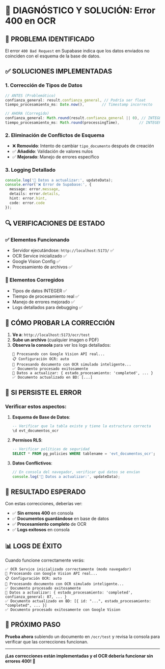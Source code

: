 # 🔧 DIAGNÓSTICO Y SOLUCIÓN: Error 400 en OCR

## 🚨 **PROBLEMA IDENTIFICADO**

El error `400 Bad Request` en Supabase indica que los datos enviados no coinciden con el esquema de la base de datos.

## ✅ **SOLUCIONES IMPLEMENTADAS**

### **1. Corrección de Tipos de Datos**
```typescript
// ANTES (Problemático)
confianza_general: result.confianza_general, // Podría ser float
tiempo_procesamiento_ms: Date.now(),        // Timestamp incorrecto

// AHORA (Corregido)
confianza_general: Math.round(result.confianza_general || 0), // INTEGER
tiempo_procesamiento_ms: Math.round(processingTime),         // INTEGER
```

### **2. Eliminación de Conflictos de Esquema**
- ❌ **Removido**: Intento de cambiar `tipo_documento` después de creación
- ✅ **Añadido**: Validación de valores nulos
- ✅ **Mejorado**: Manejo de errores específico

### **3. Logging Detallado**
```typescript
console.log('📝 Datos a actualizar:', updateData);
console.error('❌ Error de Supabase:', {
  message: error.message,
  details: error.details,
  hint: error.hint,
  code: error.code
});
```

## 🔍 **VERIFICACIONES DE ESTADO**

### **✅ Elementos Funcionando**
- Servidor ejecutándose: `http://localhost:5173/` ✅
- OCR Service inicializado ✅
- Google Vision Config ✅
- Procesamiento de archivos ✅

### **🔧 Elementos Corregidos**
- Tipos de datos INTEGER ✅
- Tiempo de procesamiento real ✅
- Manejo de errores mejorado ✅
- Logs detallados para debugging ✅

## 🎯 **CÓMO PROBAR LA CORRECCIÓN**

1. **Ve a**: `http://localhost:5173/ocr/test`
2. **Sube un archivo** (cualquier imagen o PDF)
3. **Observa la consola** para ver los logs detallados:
   ```
   🤖 Procesando con Google Vision API real...
   📋 Configuración OCR: auto
   🤖 Procesando documento con OCR simulado inteligente...
   ✅ Documento procesado exitosamente
   📝 Datos a actualizar: { estado_procesamiento: 'completed', ... }
   ✅ Documento actualizado en BD: [...]
   ```

## 🚨 **SI PERSISTE EL ERROR**

### **Verificar estos aspectos:**

1. **Esquema de Base de Datos**:
   ```sql
   -- Verificar que la tabla existe y tiene la estructura correcta
   \d evt_documentos_ocr
   ```

2. **Permisos RLS**:
   ```sql
   -- Verificar políticas de seguridad
   SELECT * FROM pg_policies WHERE tablename = 'evt_documentos_ocr';
   ```

3. **Datos Conflictivos**:
   ```javascript
   // En consola del navegador, verificar qué datos se envían
   console.log('📝 Datos a actualizar:', updateData);
   ```

## 🎉 **RESULTADO ESPERADO**

Con estas correcciones, deberías ver:
- ✅ **Sin errores 400** en consola
- ✅ **Documentos guardándose** en base de datos
- ✅ **Procesamiento completo** de OCR
- ✅ **Logs exitosos** en consola

## 📊 **LOGS DE ÉXITO**

Cuando funcione correctamente verás:
```
✅ OCR Service inicializado correctamente (modo navegador)
🤖 Procesando con Google Vision API real...
📋 Configuración OCR: auto
🤖 Procesando documento con OCR simulado inteligente...
✅ Documento procesado exitosamente
📝 Datos a actualizar: { estado_procesamiento: 'completed', confianza_general: 87, ... }
✅ Documento actualizado en BD: [{ id: "...", estado_procesamiento: "completed", ... }]
✅ Documento procesado exitosamente con Google Vision
```

## 🔄 **PRÓXIMO PASO**

**Prueba ahora** subiendo un documento en `/ocr/test` y revisa la consola para verificar que las correcciones funcionan.

---

**¡Las correcciones están implementadas y el OCR debería funcionar sin errores 400! 🚀**
